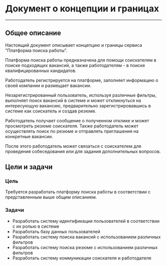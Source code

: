 # Документ о концепции и границах

---
## Общее описание
Настоящий документ описывает концепцию и границы сервиса "Платформа поиска работы".

Платформа поиска работы предназначена для помощи соискателям в поиске подходящих вакансий, а также работодателям - в поиске квалифицированных кандидатов.

Работодатель регистрируется на платформе, заполняет информацию о своей компании и размещает вакансии.

Незарегистрированный пользователь, используя различные фильтры, выполняет поиск вакансий в системе и может откликнуться на интересующую вакансию, предварительно зарегистрировавшись в системе как соискатель и создав резюме.

Работодатель получает сообщение о полученном отклике и может просмотреть резюме соискателя. Также работодатель может осуществлять поиск по резюме и отправлять приглашения на конкретные вакансии.

После этого работодатель может связаться с соискателем для проведения собеседования или для задания дополнительных вопросов.

## Цели и задачи
### Цель
Требуется разработать платформу поиска работы в соответствии с представленным выше общим описанием.
### Задачи
* Разработать систему идентификации пользователей в соответствии с их ролью в системе
* Разработать базу данных пользователей
* Разработать систему поиска вакансий с использованием различных фильтров
* Разработать систему поиска резюме с использованием различных фильтров
* Разработать систему коммуникации соискателя и работодателя